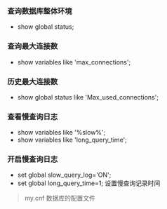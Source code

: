 ### 查询数据库整体环境
* show global status;
### 查询最大连接数
* show variables like 'max_connections';
### 历史最大连接数
* show global status like 'Max_used_connections';
### 查看慢查询日志
* show variables like '%slow%';
* show variables like 'long_query_time';
### 开启慢查询日志 
* set global slow_query_log='ON'; 
* set global long_query_time=1;      设置慢查询记录时间


 > my.cnf   数据库的配置文件